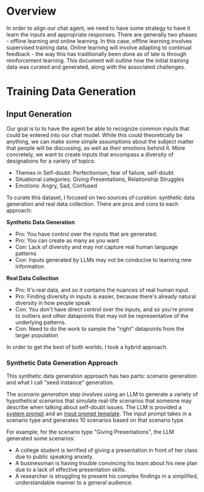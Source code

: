 # Overview
In order to align our chat agent, we need to have some strategy to have it learn the inputs and appropriate responses. There are generally two phases - offline learning and online learning. In this case, offline learning involves supervised training data. Online learning will involve adapting to continual feedback - the way this has traditionally been done as of late is through reinforcement learning. This document will outline how the initial training data was curated and generated, along with the associated challenges.

# Training Data Generation
## Input Generation
Our goal is to to have the agent be able to recognize common inputs that could be entered into our chat model. While this could theoretically be anything, we can make some simple assumptions about the subject matter that people will be discussing, as well as their emotions behind it. More concretely, we want to create inputs that encompass a diversity of designations for a variety of topics:

- Themes in Self-doubt: Perfectionism, fear of failure, self-doubt
- Situational categories: Giving Presentations, Relationship Struggles
- Emotions: Angry, Sad, Confused

To curate this dataset, I focused on two sources of curation: synthetic data generation and real data collection. There are pros and cons to each approach:

**Synthetic Data Generation**
- Pro: You have control over the inputs that are generated.
- Pro: You can create as many as you want
- Con: Lack of diversity and may not capture real human language patterns
- Con: Inputs generated by LLMs may not be conducive to learning new information

**Real Data Collection**
- Pro: It's real data, and so it contains the nuances of real human input.
- Pro: Finding diversity in inputs is easier, because there's already natural diversity in how people speak
- Con: You don't have direct control over the inputs, and so you're prone to outliers and other datapoints that may not be representative of the underlying patterns.
- Con: Need to do the work to sample the "right" datapoints from the larger population

In order to get the best of both worlds, I took a hybrid approach.

### Synthetic Data Generation Approach

This synthetic data generation approach has two parts: scenario generation and what I call "seed instance" generation.

The *scenario generation* step involves using an LLM to generate a variety of hypothetical scenarios that simulate real-life scenarios that someone may describe when talking about self-doubt issues. The LLM is provided a [system prompt](../prompts/system_messages/scenario_generation_system_message.txt) and an [input prompt template](../prompts/input_messages/scenario_generation_input_message.txt). The input prompt takes in a scenario type and generates 10 scenarios based on that scenario type. 

For example, for the scenario type "Giving Presentations", the LLM generated some scenarios:
- A college student is terrified of giving a presentation in front of her class due to public speaking anxiety.
- A businessman is having trouble convincing his team about his new plan due to a lack of effective presentation skills.
- A researcher is struggling to present his complex findings in a simplified, understandable manner to a general audience.

